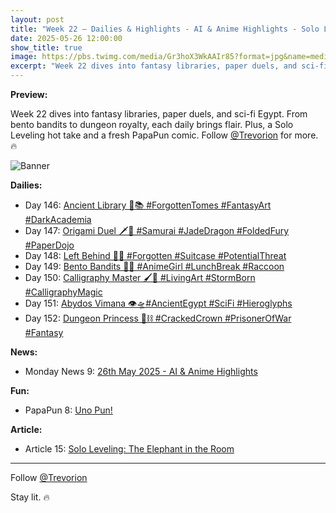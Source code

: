 ```yaml
---
layout: post
title: "Week 22 – Dailies & Highlights - AI & Anime Highlights - Solo Leveling: The Elephant in the Room"
date: 2025-05-26 12:00:00
show_title: true
image: https://pbs.twimg.com/media/Gr3hoX3WkAAIr85?format=jpg&name=medium
excerpt: "Week 22 dives into fantasy libraries, paper duels, and sci-fi Egypt. From bento bandits to dungeon royalty, each daily brings flair. Plus, a Solo Leveling hot take and a fresh PapaPun comic. Follow @Trevorion for more. 🔥"
---
```

  
**Preview:**  
  
Week 22 dives into fantasy libraries, paper duels, and sci-fi Egypt. From bento bandits to dungeon royalty, each daily brings flair. Plus, a Solo Leveling hot take and a fresh PapaPun comic. Follow [@Trevorion](https://x.com/Trevorion) for more. 🔥
  
![Banner](https://pbs.twimg.com/media/Gr3hoX3WkAAIr85?format=jpg&name=medium)
  
**Dailies:**
- Day 146: [Ancient Library 📜📚 #ForgottenTomes #FantasyArt #DarkAcademia](https://x.com/Trevorion/status/1927034306867712153)
- Day 147: [Origami Duel 🗡️🐉 #Samurai #JadeDragon #FoldedFury #PaperDojo](https://x.com/Trevorion/status/1927388131499614383)
- Day 148: [Left Behind 🧳🚉 #Forgotten #Suitcase #PotentialThreat](https://x.com/Trevorion/status/1927845214414115261)
- Day 149: [Bento Bandits 🍱🦝 #AnimeGirl #LunchBreak #Raccoon](https://x.com/Trevorion/status/1928135011099631684)
- Day 150: [Calligraphy Master 🖌️🐯 #LivingArt #StormBorn #CalligraphyMagic ](https://x.com/Trevorion/status/1928479326397251801)
- Day 151: [Abydos Vimana 👁️🛸#AncientEgypt #SciFi #Hieroglyphs](https://x.com/Trevorion/status/1928863983269748769)
- Day 152: [Dungeon Princess 👑⛓️ #CrackedCrown #PrisonerOfWar #Fantasy ](https://x.com/Trevorion/status/1929081485744566751)

**News:**  
- Monday News 9: [26th May 2025 - AI & Anime Highlights](https://x.com/Trevorion/status/1926944669063147876)

**Fun:**  
- PapaPun 8: [Uno Pun!](https://x.com/Trevorion/status/1927056736235495535/photo/1)

**Article:**  
- Article 15: [Solo Leveling: The Elephant in the Room](https://x.com/Trevorion/status/1927831126590246921)

---
Follow [@Trevorion](https://x.com/Trevorion)

Stay lit. 🔥
